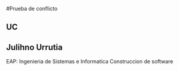 #Prueba de conflicto 
## UC
## Julihno Urrutia 
EAP: Ingenieria de Sistemas e Informatica
Construccion de software 

